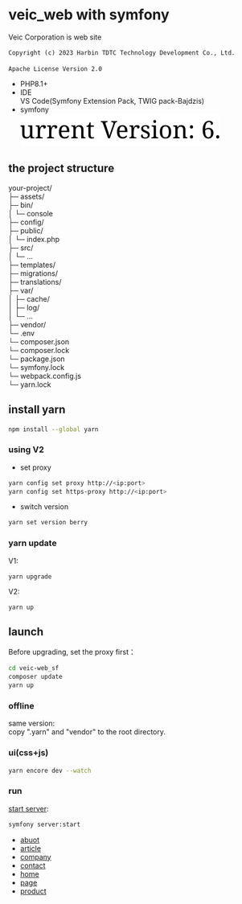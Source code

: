 veic_web with symfony
===
Veic Corporation is web site

```
Copyright (c) 2023 Harbin TDTC Technology Development Co., Ltd.

Apache License Version 2.0
```

- PHP8.1+
- IDE    
VS Code(Symfony Extension Pack, TWIG pack-Bajdzis)
- symfony    
[![Current Version: v6.4](https://github.com/tdtc-hrb/veic-web_sf/blob/main/docs/sf_version.svg)](https://symfony.com/releases)

## the project structure

your-project/    
├─ assets/    
├─ bin/    
│  └─ console    
├─ config/    
├─ public/    
│  └─ index.php    
├─ src/    
│  └─ ...    
├─ templates/    
├─ migrations/    
├─ translations/    
├─ var/    
│  ├─ cache/    
│  ├─ log/    
│  └─ ...    
├─ vendor/    
└─ .env    
└─ composer.json    
└─ composer.lock    
└─ package.json    
└─ symfony.lock    
└─ webpack.config.js    
└─ yarn.lock



## install yarn
```bash
npm install --global yarn
```
### using V2
- set proxy
```bash
yarn config set proxy http://<ip:port>
yarn config set https-proxy http://<ip:port>
```
- switch version
```bash
yarn set version berry
```

### yarn update
V1:
```
yarn upgrade
```
V2:
```
yarn up
```

## launch
Before upgrading, set the proxy first：
```bash
cd veic-web_sf
composer update
yarn up
```

### offline
same version:    
copy ".yarn" and "vendor" to the root directory.

### ui(css+js)
```bash
yarn encore dev --watch
```

### run
[start server](https://github.com/symfony-cli/symfony-cli/releases):
```bash
symfony server:start
```
- [abuot](http://127.0.0.1:8000/about)
- [article](http://127.0.0.1:8000/article)
- [company](http://127.0.0.1:8000/company)
- [contact](http://127.0.0.1:8000/contact)
- [home](http://127.0.0.1:8000/home)
- [page](http://127.0.0.1:8000/page)
- [product](http://127.0.0.1:8000/product)

